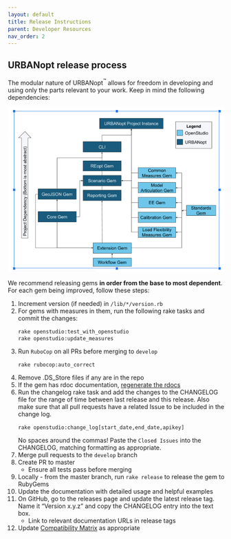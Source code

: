 ```yaml
---
layout: default
title: Release Instructions
parent: Developer Resources
nav_order: 2
---
```


## URBANopt release process

The modular nature of URBANopt<sup>&trade;</sup> allows for freedom in developing and using only the parts relevant to your work. Keep in mind the following dependencies:

![gem dependency chart](../doc_files/uo_dependency_rank.png)

We recommend releasing gems **in order from the base to most dependent**. For each gem being improved, follow these steps:

1. Increment version (if needed) in `/lib/*/version.rb`
1. For gems with measures in them, run the following rake tasks and commit the changes:
	```
	rake openstudio:test_with_openstudio
	rake openstudio:update_measures
	```
1. Run `RuboCop` on all PRs before merging to `develop`
    ```
	rake rubocop:auto_correct
	```
1. Remove .DS_Store files if any are in the repo
1. If the gem has rdoc documentation, [regenerate the rdocs](../developer_resources/developer_resources.md#generating-rdoc-documentation)
1. Run the changelog rake task and add the changes to the CHANGELOG file for the range of time between last release and this release. Also make sure that all pull requests have a related Issue to be included in the change log.
	```
	rake openstudio:change_log[start_date,end_date,apikey]
	```
    No spaces around the commas! Paste the `Closed Issues` into the CHANGELOG, matching formatting as appropriate.
1. Merge pull requests to the `develop` branch
1. Create PR to master
    - Ensure all tests pass before merging
1. Locally - from the master branch, run `rake release` to release the gem to RubyGems
1. Update the documentation with detailed usage and helpful examples
1. On GitHub, go to the releases page and update the latest release tag. Name it “Version x.y.z” and copy the CHANGELOG entry into the text box.
    - Link to relevant documentation URLs in release tags
1. Update [Compatibility Matrix](compatibility_matrix.md) as appropriate
